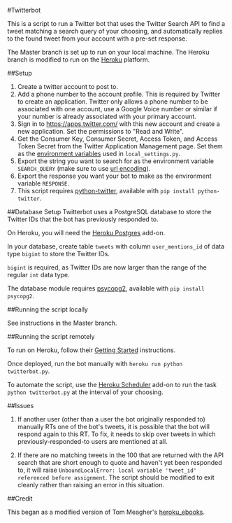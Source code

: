 #Twitterbot

This is a script to run a Twitter bot that uses the Twitter Search API to find a tweet matching a search query of your choosing, and automatically replies to the found tweet from your account with a pre-set response.

The Master branch is set up to run on your local machine. The Heroku branch is modified to run on the [Heroku](heroku.com) platform.

##Setup

1. Create a twitter account to post to.
2. Add a phone number to the account profile. This is required by Twitter to create an application. Twitter only allows a phone number to be associated with one account, use a Google Voice number or similar if your number is already associated with your primary account.
3. Sign in to https://apps.twitter.com/ with this new account and create a new application. Set the permissions to "Read and Write".
4. Get the Consumer Key, Consumer Secret, Access Token, and Access Token Secret from the Twitter Application Management page. Set them as the [environment variables](https://devcenter.heroku.com/articles/config-vars) used in `local_settings.py`.
6. Export the string you want to search for as the environment variable `SEARCH_QUERY` (make sure to use [url encoding](http://en.wikipedia.org/wiki/Percent-encoding)).
7. Export the response you want your bot to make as the environment variable `RESPONSE`.
8. This script requires [python-twitter](https://github.com/bear/python-twitter), available with `pip install python-twitter`.

##Database Setup
Twitterbot uses a PostgreSQL database to store the Twitter IDs that the bot has previously responded to.

On Heroku, you will need the [Heroku Postgres](https://addons.heroku.com/heroku-postgresql) add-on.

In your database, create table `tweets` with column `user_mentions_id` of data type `bigint` to store the Twitter IDs.

`bigint` is required, as Twitter IDs are now larger than the range of the regular `int` data type.

The database module requires [psycopg2](https://github.com/psycopg/psycopg2), available with `pip install psycopg2`.

##Running the script locally

See instructions in the Master branch.

##Running the script remotely

To run on Heroku, follow their [Getting Started](https://devcenter.heroku.com/start) instructions.

Once deployed, run the bot manually with `heroku run python twitterbot.py`.

To automate the script, use the [Heroku Scheduler](https://addons.heroku.com/scheduler?utm_campaign=category&utm_medium=dashboard&utm_source=addons) add-on to run the task `python twitterbot.py` at the interval of your choosing.

##Issues

1. If another user (other than a user the bot originally responded to) manually RTs one of the bot's tweets, it is possible that the bot will respond again to this RT. To fix, it needs to skip over tweets in which previously-responded-to users are mentioned at all.

2. If there are no matching tweets in the 100 that are returned with the API search that are short enough to quote and haven't yet been responded to, it will raise `UnboundLocalError: local variable 'tweet_id' referenced before assignment`. The script should be modified to exit cleanly rather than raising an error in this situation.

##Credit

This began as a modified version of Tom Meagher's [heroku_ebooks](https://github.com/tommeagher/heroku_ebooks).
